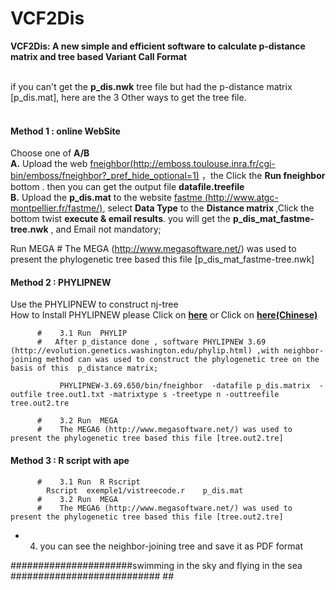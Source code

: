 # VCF2Dis
<b>VCF2Dis: A new simple and efficient software to calculate p-distance matrix and tree based Variant Call Format</b>


  </br> if you can't get the <b>p_dis.nwk</b> tree file but had the p-distance matrix [p_dis.mat], here are the 3 Other ways to get the tree file.
</br> 
</br> 


#### Method 1 : online WebSite
   Choose one of **A/B**
   </br> **A.** Upload the web [fneighbor(http://emboss.toulouse.inra.fr/cgi-bin/emboss/fneighbor?_pref_hide_optional=1)](http://emboss.toulouse.inra.fr/cgi-bin/emboss/fneighbor?_pref_hide_optional=1) ，the Click the **Run fneighbor** bottom . then you can get the output file **datafile.treefile**
   </br> **B.**  Upload the <b>p_dis.mat</b> to the website [fastme (http://www.atgc-montpellier.fr/fastme/)](http://www.atgc-montpellier.fr/fastme/), select <b>Data Type</b> to the  <b>Distance matrix </b>,Click the bottom twist <b>execute & email results</b>. you will get the <b>p_dis_mat_fastme-tree.nwk</b> , and Email not mandatory;
   
   Run  MEGA        #    The MEGA (http://www.megasoftware.net/) was used to present the phylogenetic tree based this file [p_dis_mat_fastme-tree.nwk]
 
#### Method 2 : PHYLIPNEW
   Use the PHYLIPNEW to construct nj-tree
</br>How to Install PHYLIPNEW please Click on <b> [here](https://github.com/hewm2008/VCF2Dis/blob/main/Install.NJ.en.md)</b> or Click on <b>[here(Chinese)](https://github.com/hewm2008/VCF2Dis/blob/main/Install.NJ.cn.md)</b>
```
      #    3.1 Run  PHYLIP
      #   After p_distance done , software PHYLIPNEW 3.69 (http://evolution.genetics.washington.edu/phylip.html) ,with neighbor-joining method can was used to construct the phylogenetic tree on the basis of this  p_distance matrix;
       
           PHYLIPNEW-3.69.650/bin/fneighbor  -datafile p_dis.matrix  -outfile tree.out1.txt -matrixtype s -treetype n -outtreefile tree.out2.tre

      #    3.2 Run  MEGA
      #    The MEGA6 (http://www.megasoftware.net/) was used to present the phylogenetic tree based this file [tree.out2.tre]
```

#### Method 3  : R script with ape
```
      #    3.1 Run  R Rscript
		Rscript  exemple1/vistreecode.r    p_dis.mat
      #    3.2 Run  MEGA
      #    The MEGA6 (http://www.megasoftware.net/) was used to present the phylogenetic tree based this file [tree.out2.tre]
```

* 4) you can see the neighbor-joining tree and save it as PDF format

######################swimming in the sky and flying in the sea ########################### ##

